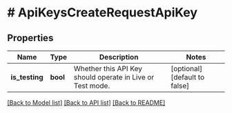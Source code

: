 # # ApiKeysCreateRequestApiKey

## Properties

Name | Type | Description | Notes
------------ | ------------- | ------------- | -------------
**is_testing** | **bool** | Whether this API Key should operate in Live or Test mode. | [optional] [default to false]

[[Back to Model list]](../../README.md#models) [[Back to API list]](../../README.md#endpoints) [[Back to README]](../../README.md)
